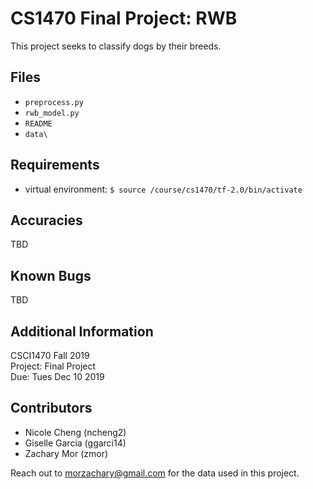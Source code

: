 # CS1470 Final Project: RWB

This project seeks to classify dogs by their breeds.

## Files

* `preprocess.py`
* `rwb_model.py`
* `README`
* `data\`
    

## Requirements

* virtual environment: `$ source /course/cs1470/tf-2.0/bin/activate`


## Accuracies

TBD


## Known Bugs

TBD


## Additional Information
CSCI1470 Fall 2019 \
Project: Final Project \
Due: Tues Dec 10 2019 


## Contributors
* Nicole Cheng (ncheng2)
* Giselle Garcia (ggarci14)
* Zachary Mor (zmor)

Reach out to morzachary@gmail.com for the data used in this project. 